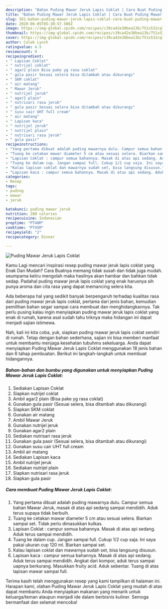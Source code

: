 ```yaml
---
description: "Bahan Puding Mawar Jeruk Lapis Coklat | Cara Buat Puding Mawar Jeruk Lapis Coklat Yang Menggugah Selera"
title: "Bahan Puding Mawar Jeruk Lapis Coklat | Cara Buat Puding Mawar Jeruk Lapis Coklat Yang Menggugah Selera"
slug: 561-bahan-puding-mawar-jeruk-lapis-coklat-cara-buat-puding-mawar-jeruk-lapis-coklat-yang-menggugah-selera
date: 2020-06-05T05:38:57.506Z
image: https://img-global.cpcdn.com/recipes/c39ca42e38bea13b/751x532cq70/puding-mawar-jeruk-lapis-coklat-foto-resep-utama.jpg
thumbnail: https://img-global.cpcdn.com/recipes/c39ca42e38bea13b/751x532cq70/puding-mawar-jeruk-lapis-coklat-foto-resep-utama.jpg
cover: https://img-global.cpcdn.com/recipes/c39ca42e38bea13b/751x532cq70/puding-mawar-jeruk-lapis-coklat-foto-resep-utama.jpg
author: Caleb Lynch
ratingvalue: 4.5
reviewcount: 9
recipeingredient:
- " Lapisan Coklat"
- " nutrijel coklat"
- " agar2 plain Bisa pake yg rasa coklat"
- " gula pasir Sesuai selera bisa ditambah atau dikurangi"
- " SKM coklat"
- " air matang"
- " Mawar Jeruk"
- " nutrijel jeruk"
- " agar2 plain"
- " nutrisari rasa jeruk"
- " gula pasir Sesuai selera bisa ditambah atau dikurangi"
- " susu cair UHT full cream"
- " air matang"
- " Lapisan kaca"
- " nutrijel jeruk"
- " nutrijel plain"
- " nutrisari rasa jeruk"
- " gula pasir"
recipeinstructions:
- "Yang pertama dibuat adalah puding mawarnya dulu. Campur semua bahan Mawar Jeruk, masak di atas api sedang sampai mendidih. Aduk terus supaya tidak berbuih."
- "Tuang ke cetakan mawar diameter 5 cm atau sesuai selera. Biarkan sampai set. Tidak perlu dimasukkan kulkas."
- "Lapisan Coklat : campur semua bahannya. Masak di atas api sedang. Aduk terus sampai mendidih."
- "Tuang ke dalam cup. Jangan sampai full. Cukup 1/2 cup saja. Ini saya pakai ukuran cup 120 ml. Biarkan sampai set."
- "Kalau lapisan coklat dan mawarnya sudah set, bisa langsung disusun."
- "Lapisan kaca : campur semua bahannya. Masak di atas api sedang. Aduk terus sampai mendidih. Angkat dari kompor, aduk terus sampai uapnya berkurang. Masukkan fruity acid. Aduk sebentar. Tuang di atas lapisan mawar sampai full."
categories:
- Resep
tags:
- puding
- mawar
- jeruk

katakunci: puding mawar jeruk 
nutrition: 289 calories
recipecuisine: Indonesian
preptime: "PT40M"
cooktime: "PT45M"
recipeyield: "2"
recipecategory: Dinner

---
```



![Puding Mawar Jeruk Lapis Coklat](https://img-global.cpcdn.com/recipes/c39ca42e38bea13b/751x532cq70/puding-mawar-jeruk-lapis-coklat-foto-resep-utama.jpg)

Kamu Lagi mencari inspirasi resep puding mawar jeruk lapis coklat yang Enak Dan Mudah? Cara Buatnya memang tidak susah dan tidak juga mudah. seumpama keliru mengolah maka hasilnya akan hambar dan bahkan tidak sedap. Padahal puding mawar jeruk lapis coklat yang enak harusnya sih punya aroma dan cita rasa yang dapat memancing selera kita.



Ada beberapa hal yang sedikit banyak berpengaruh terhadap kualitas rasa dari puding mawar jeruk lapis coklat, pertama dari jenis bahan, kemudian pemilihan bahan segar sampai cara membuat dan menghidangkannya. Tak perlu pusing kalau ingin menyiapkan puding mawar jeruk lapis coklat yang enak di rumah, karena asal sudah tahu triknya maka hidangan ini dapat menjadi sajian istimewa.


Nah, kali ini kita coba, yuk, siapkan puding mawar jeruk lapis coklat sendiri di rumah. Tetap dengan bahan sederhana, sajian ini bisa memberi manfaat untuk membantu menjaga kesehatan tubuhmu sekeluarga. Anda dapat menyiapkan Puding Mawar Jeruk Lapis Coklat menggunakan 18 jenis bahan dan 6 tahap pembuatan. Berikut ini langkah-langkah untuk membuat hidangannya.

<!--inarticleads1-->

##### Bahan-bahan dan bumbu yang digunakan untuk menyiapkan Puding Mawar Jeruk Lapis Coklat:

1. Sediakan  Lapisan Coklat
1. Siapkan  nutrijel coklat
1. Ambil  agar2 plain (Bisa pake yg rasa coklat)
1. Gunakan  gula pasir (Sesuai selera, bisa ditambah atau dikurangi)
1. Siapkan  SKM coklat
1. Gunakan  air matang
1. Ambil  Mawar Jeruk
1. Gunakan  nutrijel jeruk
1. Gunakan  agar2 plain
1. Sediakan  nutrisari rasa jeruk
1. Gunakan  gula pasir (Sesuai selera, bisa ditambah atau dikurangi)
1. Gunakan  susu cair UHT full cream
1. Ambil  air matang
1. Sediakan  Lapisan kaca
1. Ambil  nutrijel jeruk
1. Sediakan  nutrijel plain
1. Siapkan  nutrisari rasa jeruk
1. Siapkan  gula pasir




<!--inarticleads2-->

##### Cara membuat Puding Mawar Jeruk Lapis Coklat:

1. Yang pertama dibuat adalah puding mawarnya dulu. Campur semua bahan Mawar Jeruk, masak di atas api sedang sampai mendidih. Aduk terus supaya tidak berbuih.
1. Tuang ke cetakan mawar diameter 5 cm atau sesuai selera. Biarkan sampai set. Tidak perlu dimasukkan kulkas.
1. Lapisan Coklat : campur semua bahannya. Masak di atas api sedang. Aduk terus sampai mendidih.
1. Tuang ke dalam cup. Jangan sampai full. Cukup 1/2 cup saja. Ini saya pakai ukuran cup 120 ml. Biarkan sampai set.
1. Kalau lapisan coklat dan mawarnya sudah set, bisa langsung disusun.
1. Lapisan kaca : campur semua bahannya. Masak di atas api sedang. Aduk terus sampai mendidih. Angkat dari kompor, aduk terus sampai uapnya berkurang. Masukkan fruity acid. Aduk sebentar. Tuang di atas lapisan mawar sampai full.




Terima kasih telah menggunakan resep yang kami tampilkan di halaman ini. Harapan kami, olahan Puding Mawar Jeruk Lapis Coklat yang mudah di atas dapat membantu Anda menyiapkan makanan yang menarik untuk keluarga/teman ataupun menjadi ide dalam berbisnis kuliner. Semoga bermanfaat dan selamat mencoba!
